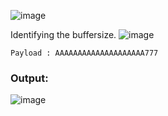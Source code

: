 ![image](https://github.com/x03ee/CTF-Writeup/blob/main/2025/TSCCTF%202025/Pwn/gamble_bad_bad/Chall.PNG)

Identifying the buffersize.
![image](https://github.com/x03ee/CTF-Writeup/blob/main/2025/TSCCTF%202025/Pwn/gamble_bad_bad/Src.PNG)

```Payload : AAAAAAAAAAAAAAAAAAAA777```

### Output:

![image](https://github.com/x03ee/CTF-Writeup/blob/main/2025/TSCCTF%202025/Pwn/gamble_bad_bad/Flag.PNG)
